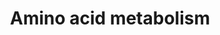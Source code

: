 ---
annotations:
- type: Pathway Ontology
  value: amino acid metabolic pathway
- type: Pathway Ontology
  value: amino acid metabolic pathway
- type: Pathway Ontology
  value: amino acid metabolic pathway
- type: Pathway Ontology
  value: amino acid metabolic pathway
- type: Pathway Ontology
  value: amino acid metabolic pathway
authors:
- Khanspers
- Egonw
- MaintBot
- Eweitz
description: A complete overview of the metabolism of all 20 amino acids.  Proteins
  on this pathway have targeted assays available via the [https://assays.cancer.gov/available_assays?wp_id=WP3925
  CPTAC Assay Portal]
last-edited: 2021-05-16
organisms:
- Homo sapiens
redirect_from:
- /index.php/Pathway:WP3925
- /instance/WP3925
schema-jsonld:
- '@context': https://schema.org/
  '@id': https://wikipathways.github.io/pathways/WP3925.html
  '@type': Dataset
  creator:
    '@type': Organization
    name: WikiPathways
  description: A complete overview of the metabolism of all 20 amino acids.  Proteins
    on this pathway have targeted assays available via the [https://assays.cancer.gov/available_assays?wp_id=WP3925
    CPTAC Assay Portal]
  keywords:
  - methacrylyl-CoA
  - Tiglyl-CoA
  - ACAA1
  - PKM
  - LDHA
  - Carbamoyl-aspartate
  - FH
  - OTC
  - Acetyl-CoA
  - Isovaleryl-CoA
  - Guanidinoacetate
  - TDO2
  - Histamine
  - Oxaloacetate
  - SMS
  - EPRS
  - Methylcrotonyl-CoA
  - GOT2
  - isobutyryl-CoA
  - TPO
  - DDC
  - Dopamine
  - isocitrate
  - PCK1
  - ODC1
  - ACLY
  - methylmalonate semialdehyde
  - N-Formylkynurenine
  - Citrulline
  - MDH2
  - Spermine
  - Phenylalanine
  - ARG2
  - Succinyl-CoA
  - oxo-isovalerate
  - Ethanol
  - P-enolpyruvate
  - PPM1L
  - Melanin
  - SUCLG1
  - Phe-tRNA
  - ALDH1A1
  - glycolysis & gluconeogenesis
  - Tyrosine
  - ARG1
  - Citrate
  - Trp-tRNA
  - PDK4
  - ALDH18A1
  - TAT
  - Malate
  - Arginino-succinate
  - Thyroxine
  - OH-indoleacetate
  - Gst
  - ADH4
  - Tyr-tRNA
  - Met-tRNA
  - Propionyl-CoA
  - DLD
  - EHHADH
  - SDHA
  - OAT
  - ADH5
  - Aspartate
  - methylhistamine
  - GCLM
  - MCCC1
  - Creatine P
  - HAL
  - 2-oxo-glutarate
  - Isoleucine
  - glutamyl-cysteine
  - homogentisate
  - Alanine
  - Fumarate
  - AUH
  - Ala-tRNA
  - valine
  - Indoleacetate
  - Aconitate
  - Dihydro-orotate
  - GSR
  - VARS
  - Proline
  - Epinephrine
  - Glycine
  - CTH
  - Tryptamine
  - Methylbutyryl-CoA
  - hydroxy-proline
  - WARS
  - PYCR1
  - TH
  - Glucose
  - Homocysteine
  - HIBADH
  - HNMT
  - HIBCH
  - Cysteine
  - Histidine
  - GSS
  - AC068533.7
  - HMGCL
  - GLUD1
  - DBH
  - Methionine
  - PNMT
  - SRM
  - ACO2
  - ACSS1
  - CAD
  - Guanidinoacetate P
  - B-OH-butyrate
  - AP002884.2
  - HDC
  - Methyl-OH-butyryl-CoA
  - MDH1
  - pyrroline carboxylate
  - TPH1
  - ADH1C
  - Urea
  - Succinate
  - Val-tRNA
  - Asparagine
  - G6PC2
  - HCO3
  - ALDH7A1
  - mercaptopyruvate
  - His-tRNA
  - OGDH
  - CS
  - Putrescine
  - Tryptophan
  - IARS
  - Methylacetoacetyl-CoA
  - Ox. glutathione
  - ACADM
  - Leu-tRNA
  - Serine
  - MARS2
  - ASNS
  - RARS
  - CPS1
  - Methylglutaconyl-CoA
  - Oxobutyrate
  - CBS
  - 5-OH-Trp
  - Arginine
  - Norepinephrine
  - Indoleacetaldehyde
  - Glu-tRNA
  - glutamate semialdehyde
  - Leucine
  - Fatty acid metabolism
  - carbamoyl-P
  - IDH1
  - Ile-tRNA
  - FAH
  - HADH
  - Glutamate
  - AC007325.2
  - P4HA2
  - OH-isobutyrate
  - NADP
  - GLS
  - LARS2
  - OH-methylglutaryl-CoA
  - PDHA1
  - MAOA
  - BHMT
  - MPST
  - BCAT1
  - GOT1
  - methylmalonyl-CoA
  - Imidazole acetaldehyde
  - FARSB
  - OH-isobutyryl-CoA
  - Glutamine
  - Threonine
  - Cystathionine
  - Pyruvate
  - FTCD
  - oxo-methyl-valerate
  - ASS1
  - glutamyl-P
  - Spermidine
  - GPT2
  - ADH7
  - Serotonin
  - SDS
  - PC
  - Ornithine
  - R-S-glutathione
  - GLUL
  - HMGCS2
  - DLST
  - oxo-isocaproate
  - AOC3
  - Red. Glutathione
  - Arg-tRNA
  - PDHX
  - OH-isovaleryl-CoA
  - Lactate
  - MUT
  license: CC0
  name: Amino acid metabolism
seo: CreativeWork
title: Amino acid metabolism
wpid: WP3925
---